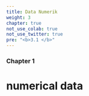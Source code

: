 ```yaml
---
title: Data Numerik
weight: 3
chapter: true
not_use_colab: true
not_use_twitter: true
pre: "<b>3.1 </b>"
---
```


### Chapter 1

# numerical data
